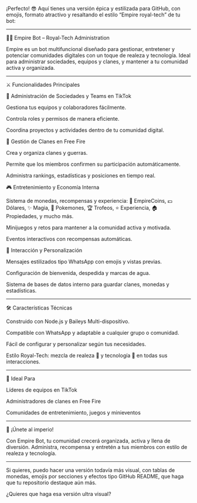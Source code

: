¡Perfecto! 😎 Aquí tienes una versión épica y estilizada para GitHub, con emojis, formato atractivo y resaltando el estilo “Empire royal-tech” de tu bot:


---

👑🤖 Empire Bot – Royal-Tech Administration

Empire es un bot multifuncional diseñado para gestionar, entretener y potenciar comunidades digitales con un toque de realeza y tecnología. Ideal para administrar sociedades, equipos y clanes, y mantener a tu comunidad activa y organizada.


---

⚔️ Funcionalidades Principales

🏰 Administración de Sociedades y Teams en TikTok

Gestiona tus equipos y colaboradores fácilmente.

Controla roles y permisos de manera eficiente.

Coordina proyectos y actividades dentro de tu comunidad digital.


🔫 Gestión de Clanes en Free Fire

Crea y organiza clanes y guerras.

Permite que los miembros confirmen su participación automáticamente.

Administra rankings, estadísticas y posiciones en tiempo real.


🎮 Entretenimiento y Economía Interna

Sistema de monedas, recompensas y experiencia:
👑 EmpireCoins, 💵 Dólares, ✨ Magia, 🐾 Pokemones, 🏆 Trofeos, ⭐ Experiencia, 🏠 Propiedades, y mucho más.

Minijuegos y retos para mantener a la comunidad activa y motivada.

Eventos interactivos con recompensas automáticas.


🤖 Interacción y Personalización

Mensajes estilizados tipo WhatsApp con emojis y vistas previas.

Configuración de bienvenida, despedida y marcas de agua.

Sistema de bases de datos interno para guardar clanes, monedas y estadísticas.



---

🛠️ Características Técnicas

Construido con Node.js y Baileys Multi-dispositivo.

Compatible con WhatsApp y adaptable a cualquier grupo o comunidad.

Fácil de configurar y personalizar según tus necesidades.

Estilo Royal-Tech: mezcla de realeza 👑 y tecnología 🤖 en todas sus interacciones.



---

🎯 Ideal Para

Líderes de equipos en TikTok

Administradores de clanes en Free Fire

Comunidades de entretenimiento, juegos y minieventos



---

🚀 ¡Únete al imperio!

Con Empire Bot, tu comunidad crecerá organizada, activa y llena de diversión. Administra, recompensa y entretén a tus miembros con estilo de realeza y tecnología.


---

Si quieres, puedo hacer una versión todavía más visual, con tablas de monedas, emojis por secciones y efectos tipo GitHub README, que haga que tu repositorio destaque aún más.

¿Quieres que haga esa versión ultra visual?


